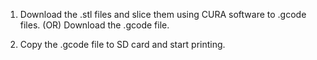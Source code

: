 

  1.  Download the .stl files and slice them using CURA software to .gcode files. (OR) Download the .gcode file.

  2.  Copy the .gcode file to SD card and start printing.

